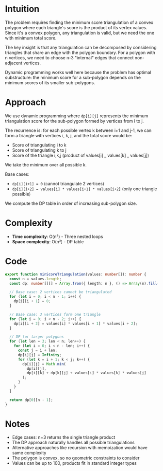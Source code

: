 # Intuition

The problem requires finding the minimum score triangulation of a convex polygon where each triangle's score is the product of its vertex values. Since it's a convex polygon, any triangulation is valid, but we need the one with minimum total score.

The key insight is that any triangulation can be decomposed by considering triangles that share an edge with the polygon boundary. For a polygon with n vertices, we need to choose n-3 "internal" edges that connect non-adjacent vertices.

Dynamic programming works well here because the problem has optimal substructure: the minimum score for a sub-polygon depends on the minimum scores of its smaller sub-polygons.

# Approach

We use dynamic programming where `dp[i][j]` represents the minimum triangulation score for the sub-polygon formed by vertices from i to j.

The recurrence is: for each possible vertex k between i+1 and j-1, we can form a triangle with vertices i, k, j, and the total score would be:

- Score of triangulating i to k
- Score of triangulating k to j
- Score of the triangle i,k,j (product of values[i] _ values[k] _ values[j])

We take the minimum over all possible k.

Base cases:

- `dp[i][i+1] = 0` (cannot triangulate 2 vertices)
- `dp[i][i+2] = values[i] * values[i+1] * values[i+2]` (only one triangle possible)

We compute the DP table in order of increasing sub-polygon size.

# Complexity

- **Time complexity**: O(n³) - Three nested loops
- **Space complexity**: O(n²) - DP table

# Code

```typescript
export function minScoreTriangulation(values: number[]): number {
  const n = values.length;
  const dp: number[][] = Array.from({ length: n }, () => Array(n).fill(0));

  // Base case: 2 vertices cannot be triangulated
  for (let i = 0; i < n - 1; i++) {
    dp[i][i + 1] = 0;
  }

  // Base case: 3 vertices form one triangle
  for (let i = 0; i < n - 2; i++) {
    dp[i][i + 2] = values[i] * values[i + 1] * values[i + 2];
  }

  // DP for larger polygons
  for (let len = 3; len < n; len++) {
    for (let i = 0; i < n - len; i++) {
      const j = i + len;
      dp[i][j] = Infinity;
      for (let k = i + 1; k < j; k++) {
        dp[i][j] = Math.min(
          dp[i][j],
          dp[i][k] + dp[k][j] + values[i] * values[k] * values[j]
        );
      }
    }
  }

  return dp[0][n - 1];
}
```

# Notes

- Edge cases: n=3 returns the single triangle product
- The DP approach naturally handles all possible triangulations
- Alternative approaches like recursion with memoization would have same complexity
- The polygon is convex, so no geometric constraints to consider
- Values can be up to 100, products fit in standard integer types
